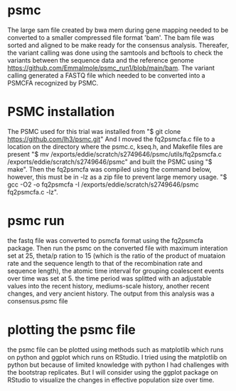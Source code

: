 # psmc
The large sam file created by bwa mem during gene mapping needed to be converted to a smaller compressed file format 'bam'. The bam file was sorted and aligned to be make ready for the consensus analysis. Thereafer, the variant calling was done using the samtools and bcftools to check the variants between the sequence data and the reference genome https://github.com/EmmaImole/psmc_run1/blob/main/bam.
The variant calling generated a FASTQ file which needed to be converted into a PSMCFA recognized by PSMC.
# PSMC installation
The PSMC used for this trial was installed from "$ git clone https://github.com/lh3/psmc.git"
And I moved the fq2psmcfa.c file to a location on the directory where the psmc.c, kseq.h, and Makefile files are present "$ mv /exports/eddie/scratch/s2749646/psmc/utils/fq2psmcfa.c /exports/eddie/scratch/s2749646/psmc"
and built the PSMC using "$ make". Then the fq2psmcfa was compiled using the command below, however, this must be in -lz as a zip file to prevent large memory usage.
"$ gcc -O2 -o fq2psmcfa -I /exports/eddie/scratch/s2749646/psmc fq2psmcfa.c -lz".
# psmc run
the fastq file was converted to psmcfa format using the fq2psmcfa package. Then run the psmc on the converted file with maximum interation set at 25, theta/p ration to 15 (which is the ratio of the product of muataion rate and the sequence length to that of the recombination rate and sequence length), the atomic time interval for grouping coalescent events over time was set at 5. the time period was splitted with an adjustable values into the recent history, mediums-scale history, another recent changes, and very ancient history. The output from this analysis was a consensus.psmc file
# plotting the psmc file
the psmc file can be plotted using methods such as matplotlib which runs on python and ggplot which runs on RStudio. I tried using the matplotlib on python but because of limited knowledge with python I had challenges with the bootstrap replicates. But I will consider using the ggplot package on RStudio to visualize the changes in effective population size over time. 
